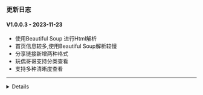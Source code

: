 ### 更新日志

#### V1.0.0.3 - 2023-11-23
* 使用Beautiful Soup 进行Html解析
* 首页信息较多,使用Beautiful Soup解析较慢
* 分享链接新增两种格式
* 玩偶哥哥支持分类查看
* 支持多种清晰度查看
---


<details onclose>

#### V1.0.0.2 - 2023-11-23
* 转存文件记录保存在本地
* 每次初始化的时候都先清空转存记录
---


#### V1.0.0.1 - 2023-11-23
* 支持重连
* 定义日志输出
* 自动保存到资源盘中
* 如果已转存,无需在保存,直接返回下载链接地址
---

#### V1.0.0.0 - 2023-11-17
* 使用lxml加快爬虫速度
* 解决玩偶图片加载不正常的bug
---

</details>

